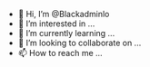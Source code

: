 - 👋 Hi, I’m @Blackadminlo
- 👀 I’m interested in ...
- 🌱 I’m currently learning ...
- 💞️ I’m looking to collaborate on ...
- 📫 How to reach me ...

<!---
Blackadminlo/Blackadminlo is a ✨ special ✨ repository because its `README.md` (this file) appears on your GitHub profile.
You can click the Preview link to take a look at your changes.
--->
